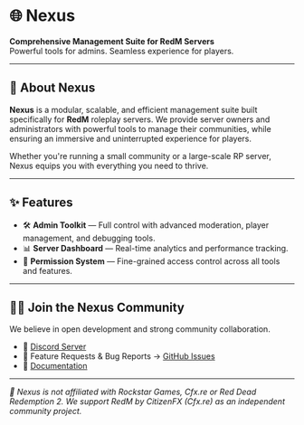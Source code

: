 # 🌐 Nexus

**Comprehensive Management Suite for RedM Servers**  
Powerful tools for admins. Seamless experience for players.

---

## 🚀 About Nexus

**Nexus** is a modular, scalable, and efficient management suite built specifically for **RedM** roleplay servers. We provide server owners and administrators with powerful tools to manage their communities, while ensuring an immersive and uninterrupted experience for players.

Whether you're running a small community or a large-scale RP server, Nexus equips you with everything you need to thrive.

---

## ✨ Features

- 🛠️ **Admin Toolkit** — Full control with advanced moderation, player management, and debugging tools.
- 📊 **Server Dashboard** — Real-time analytics and performance tracking.
- 🔐 **Permission System** — Fine-grained access control across all tools and features.

---


## 🧑‍💻 Join the Nexus Community

We believe in open development and strong community collaboration.

- 💬 [Discord Server](https://discord.gg/yourlink)  
- 📣 Feature Requests & Bug Reports → [GitHub Issues](https://github.com/NexusOrg/Nexus-Core/issues)  
- 📘 [Documentation](https://nexus-docs.example.com)

---

_🔗 Nexus is not affiliated with Rockstar Games, Cfx.re or Red Dead Redemption 2. We support RedM by CitizenFX (Cfx.re) as an independent community project._
